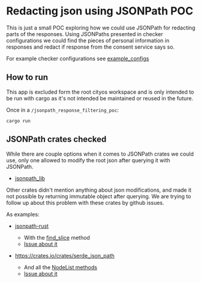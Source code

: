 # Redacting json using JSONPath POC

This is just a small POC exploring how we could use JSONPath for redacting parts of the responses.
Using JSONPaths presented in checker configurations we could find the pieces of personal information in responses 
and redact if response from the consent service says so.

For example checker configurations see [example_configs](../path_parser/example_configs)

## How to run
This app is excluded form the root cityos workspace and is only intended to be run with cargo as it's not intended be maintained or reused in the future.

Once in a `/jsonpath_response_filtering_poc`:

```cargo run```

## JSONPath crates checked

While there are couple options when it comes to JSONPath crates we could use, only one allowed to modify the root json after querying it with JSONPath.

- [jsonpath_lib](https://crates.io/crates/serde_json_path)

Other crates didn't mention anything about json modifications, and made it not possible by returning immutable object after querying.
We are trying to follow up about this problem with these crates by github issues.

As examples:

- [jsonpath-rust](https://crates.io/crates/jsonpath-rust)
  - With the [find_slice](https://docs.rs/jsonpath-rust/0.3.3/jsonpath_rust/struct.JsonPathFinder.html#method.find_slice) method
  - [Issue about it](https://github.com/besok/jsonpath-rust/issues/48)

- https://crates.io/crates/serde_json_path
  - And all the [NodeList methods](https://docs.rs/serde_json_path/0.6.3/serde_json_path/struct.NodeList.html)
  - [Issue about it](https://github.com/hiltontj/serde_json_path/issues/66)
